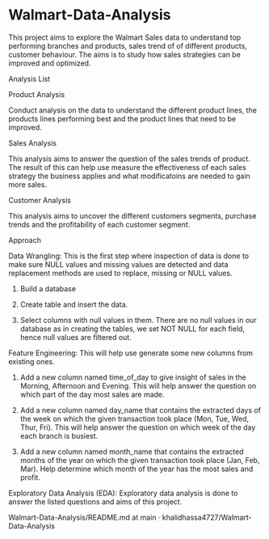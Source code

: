 # Walmart-Data-Analysis

This project aims to explore the Walmart Sales data to understand top performing branches and products, sales trend of of different products, customer behaviour. The aims is to study how sales strategies can be improved and optimized.

Analysis List

Product Analysis

Conduct analysis on the data to understand the different product lines, the products lines performing best and the product lines that need to be improved.

Sales Analysis

This analysis aims to answer the question of the sales trends of product. The result of this can help use measure the effectiveness of each sales strategy the business applies and what modificatoins are needed to gain more sales.

Customer Analysis

This analysis aims to uncover the different customers segments, purchase trends and the profitability of each customer segment.

Approach

Data Wrangling: This is the first step where inspection of data is done to make sure NULL values and missing values are detected and data replacement methods are used to replace, missing or NULL values.

1. Build a database

2. Create table and insert the data.

3. Select columns with null values in them. There are no null values in our database as in creating the tables, we set NOT NULL for each field, hence null values are filtered out.

Feature Engineering: This will help use generate some new columns from existing ones.

1. Add a new column named time_of_day to give insight of sales in the Morning, Afternoon and Evening. This will help answer the question on which part of the day most sales are made.

2. Add a new column named day_name that contains the extracted days of the week on which the given transaction took place (Mon, Tue, Wed, Thur, Fri). This will help answer the question on which week of the day each branch is busiest.

3. Add a new column named month_name that contains the extracted months of the year on which the given transaction took place (Jan, Feb, Mar). Help determine which month of the year has the most sales and profit.

Exploratory Data Analysis (EDA): Exploratory data analysis is done to answer the listed questions and aims of this project.

Walmart-Data-Analysis/README.md at main · khalidhassa4727/Walmart-Data-Analysis 
